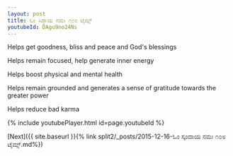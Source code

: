 ```yaml
---
layout: post
title: ಓಂ ಸಿದ್ಧಾಯ ನಮಃ ೧೦೮ ಟೈಮ್ಸ್
youtubeId: DAgu9no24Ns
---
```

 
 
Helps get goodness, bliss and peace and God's blessings
 
Helps remain focused, help generate inner energy 
 
Helps boost physical and mental health 
 
Helps remain grounded and generates a sense of gratitude towards the greater power 
 
Helps reduce bad karma
 
 
 
 


{% include youtubePlayer.html id=page.youtubeId %}
 
[Next]({{ site.baseurl }}{% link  split2/_posts/2015-12-16-ಓಂ ಸ್ಕಂದಾಯ ನಮಃ ೧೦೮ ಟೈಮ್ಸ್.md%})
 
